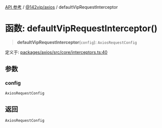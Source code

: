 [API 参考](../wiki/Home) / [@142vip/axios](../wiki/@142vip.axios) / defaultVipRequestInterceptor

# 函数: defaultVipRequestInterceptor()

> **defaultVipRequestInterceptor**(`config`): `AxiosRequestConfig`

定义于: [packages/axios/src/core/interceptors.ts:40](https://github.com/142vip/core-x/blob/567cadf3a9f5104aada595325cfb94d08a88f92f/packages/axios/src/core/interceptors.ts#L40)

## 参数

### config

`AxiosRequestConfig`

## 返回

`AxiosRequestConfig`
